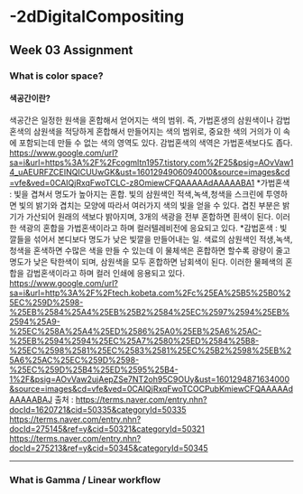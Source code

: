 # -2dDigitalCompositing
Week 03 Assignment
-------------
### What is color space?
#### 색공간이란?
색공간은 일정한 원색을 혼합해서 얻어지는 색의 범위. 즉, 가법혼생의 삼원색이나 감법혼색의 삼원색을 적당하게 혼합해서 만들어지는 색의 범위로, 중요한 색의 거의가 이 속에 포함되는데 만들 수 없는 색의 영역도 있다. 감법혼색의 색역은 가법혼색보다도 좁다.
https://www.google.com/url?sa=i&url=https%3A%2F%2Fcogmltn1957.tistory.com%2F25&psig=AOvVaw14_uAEURFZCEINQICUUwGK&ust=1601294906094000&source=images&cd=vfe&ved=0CAIQjRxqFwoTCLC-z8OmiewCFQAAAAAdAAAAABA1
*가법혼색 : 빛을 겹쳐서 명도가 높아지는 혼합. 빛의 삼원색인 적색,녹색,청색을 스크린에 투영하면 빛의 밝기와 겹치는 모양에 따라서 여러가지 색의 빛을 얻을 수 있다. 겹친 부분은 밝기가 가산되어 원래의 색보다 밝아지며, 3개의 색광을 전부 혼합하면 흰색이 된다. 이러한 색광의 혼합을 가법혼색이라고 하며 컬러텔레비전에 응요되고 있다.
*감법혼색 : 빛깔들을 섞어서 본디보다 명도가 낮은 빛깔을 만들어내는 일. 색료의 삼원색인 적생,녹색,청색을 혼색하면 수많은 색을 만들 수 있는데 이 물체색은 혼합하면 할수록 광량이 줄고 명도가 낮은 탁한색이 되며, 삼원색을 모두 혼합하면 남회색이 된다. 이러한 물페색의 혼합을 감법혼색이라고 하며 컬러 인쇄에 응용되고 있다.
https://www.google.com/url?sa=i&url=http%3A%2F%2Ftech.kobeta.com%2Fc%25EA%25B5%25B0%25EC%259D%2598-%25EB%2584%25A4%25EB%25B2%2584%25EC%2597%2594%25EB%2594%25A9-%25EC%258A%25A4%25ED%2586%25A0%25EB%25A6%25AC-%25EB%2594%2594%25EC%25A7%2580%25ED%2584%25B8-%25EC%2598%2581%25EC%2583%2581%25EC%25B2%2598%25EB%25A6%25AC%25EC%259D%2598-%25EC%259D%25B4%25ED%2595%25B4-1%2F&psig=AOvVaw2ujAepZSe7NT2oh95C9OUy&ust=1601294871634000&source=images&cd=vfe&ved=0CAIQjRxqFwoTCOCPubKmiewCFQAAAAAdAAAAABAJ
출처 : https://terms.naver.com/entry.nhn?docId=1620721&cid=50335&categoryId=50335
https://terms.naver.com/entry.nhn?docId=275145&ref=y&cid=50321&categoryId=50321
https://terms.naver.com/entry.nhn?docId=275213&ref=y&cid=50345&categoryId=50345

---------------------------------------

### What is Gamma / Linear workflow


